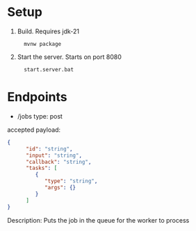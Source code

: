 # Setup 

1. Build. Requires jdk-21
    
         mvnw package


2. Start the server. Starts on port 8080

         start.server.bat

# Endpoints

* /jobs type: post

accepted payload:
```json
{
      "id": "string",
      "input": "string",
      "callback": "string",
      "tasks": [
         {
            "type": "string",
            "args": {}
         }
      ]
}
```
    

Description: Puts the job in the queue for the worker to process
      

      
        
